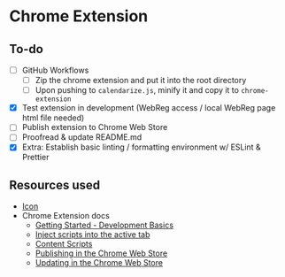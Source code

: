 # Chrome Extension

## To-do

- [ ] GitHub Workflows
  - [ ] Zip the chrome extension and put it into the root directory
  - [ ] Upon pushing to `calendarize.js`, minify it and copy it to `chrome-extension`
- [x] Test extension in development (WebReg access / local WebReg page html file needed)
- [ ] Publish extension to Chrome Web Store
- [ ] Proofread & update README.md
- [x] Extra: Establish basic linting / formatting environment w/ ESLint & Prettier

## Resources used

- [Icon](https://lucide.dev/icons/calendar-plus)
- Chrome Extension docs
  - [Getting Started - Development Basics](https://developer.chrome.com/docs/extensions/mv3/getstarted/development-basics)
  - [Inject scripts into the active tab](https://developer.chrome.com/docs/extensions/mv3/getstarted/tut-focus-mode)
  - [Content Scripts](https://developer.chrome.com/docs/extensions/mv3/content_scripts)
  - [Publishing in the Chrome Web Store](https://developer.chrome.com/docs/webstore/publish)
  - [Updating in the Chrome Web Store](https://developer.chrome.com/docs/webstore/update)
